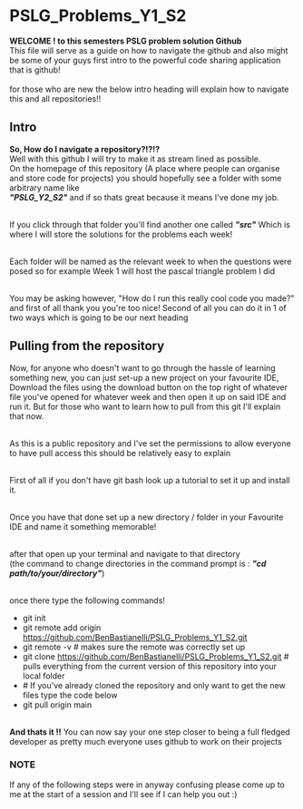 # PSLG_Problems_Y1_S2
**WELCOME ! to this semesters PSLG problem solution Github**<br>
This file will serve as a guide on how to navigate the github and also might be some of your guys first intro to the powerful code sharing application that is github!<br>
<br>for those who are new the below intro heading will explain how to navigate this and all repositories!!<br>

## Intro
**So, How do I navigate a repository?!?!?**<br>
Well with this github I will try to make it as stream lined as possible. <br>
On the homepage of this repository (A place where people can organise and store code for projects) you should hopefully see a folder with some arbitrary name like <br>
***"PSLG_Y2_S2"*** and if so thats great because it means I've done my job. <br>

<br>If you click through that folder you'll find another one called ***"src"*** Which is where I will store the solutions for the problems each week!<br>

<br> Each folder will be named as the relevant week to when the questions were posed so for example Week 1 will host the pascal triangle problem I did <br>

<br> You may be asking however, "How do I run this really cool code you made?" and first of all thank you you're too nice! Second of all you can do it in 1 of two ways which is going to be our next heading 

## Pulling from the repository
Now, for anyone who doesn't want to go through the hassle of learning something new, you can just set-up a new project on your favourite IDE, Download the files using the download button on the top right of whatever file you've opened for whatever week and then open it up on said IDE and run it. But for those who want to learn how to pull from this git I'll explain that now. <br>

<br> As this is a public repository and I've set the permissions to allow everyone to have pull access this should be relatively easy to explain <br>

<br> First of all if you don't have git bash look up a tutorial to set it up and install it. <br>

<br> Once you have that done set up a new directory / folder in your Favourite IDE and name it something memorable! <br>

<br> after that open up your terminal and navigate to that directory<br> (the command to change directories in the command prompt is : ***"cd path/to/your/directory"***)<br>

<br> once there type the following commands! <br>
  - git init
  - git remote add origin https://github.com/BenBastianelli/PSLG_Problems_Y1_S2.git
  - git remote -v \# makes sure the remote was correctly set up
  - git clone https://github.com/BenBastianelli/PSLG_Problems_Y1_S2.git  \# pulls everything from the current version of this repository into your local folder
  - \# If you've already cloned the repository and only want to get the new files type the code below
  - git pull origin main

<br> **And thats it !!** You can now say your one step closer to being a full fledged developer as pretty much everyone uses github to work on their projects <br>

### NOTE
If any of the following steps were in anyway confusing please come up to me at the start of a session and I'll see if I can help you out :)
